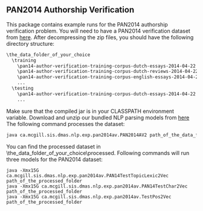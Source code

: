 ## PAN2014 Authorship Verification

This package contains example runs for the PAN2014 authorship verification problem. You will need to have a PAN2014 verification dataset from [here](http://pan.webis.de/clef14/pan14-web/author-identification.html). After decompressing the zip files, you should have the following directory structure:

```bash
\the_data_folder_of_your_choice
  \training
    \pan14-author-verification-training-corpus-dutch-essays-2014-04-22
    \pan14-author-verification-training-corpus-dutch-reviews-2014-04-22
    \pan14-author-verification-training-corpus-english-essays-2014-04-22
    ...
  \testing
    \pan14-author-verification-training-corpus-dutch-essays-2014-04-22
    ...
```
Make sure that the compiled jar is in your CLASSPATH environment variable. Download and unzip our bundled NLP parsing models from [here](https://github.com/McGill-DMaS/StyloMatrix/releases/download/0.0.1/nlps.7z)
The following command processes the dataset:
```bash
java ca.mcgill.sis.dmas.nlp.exp.pan2014av.PAN2014AV2 path_of_the_data_folder_of_your_choice path_of_the_unzipped_nlp_models
```
You can find the processed dataset in \the_data_folder_of_your_choice\processed\. 
Following commands will run three models for the PAN2014 dataset:
```
java -Xmx15G ca.mcgill.sis.dmas.nlp.exp.pan2014av.PAN14TestTopicLexic2Vec path_of_the_processed_folder
java -Xmx15G ca.mcgill.sis.dmas.nlp.exp.pan2014av.PAN14TestChar2Vec path_of_the_processed_folder
java -Xmx15G ca.mcgill.sis.dmas.nlp.exp.pan2014av.TestPos2Vec path_of_the_processed_folder
```
